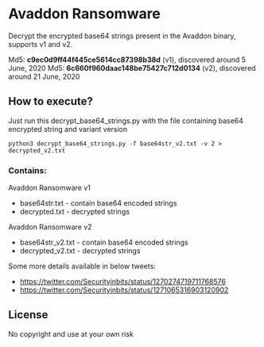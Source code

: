 # Avaddon Ransomware
Decrypt the encrypted base64 strings present in the Avaddon binary, supports v1 and v2. 

Md5: **c9ec0d9ff44f445ce5614cc87398b38d** (v1), discovered around 5 June, 2020
Md5: **6c660f960daac148be75427c712d0134** (v2), discovered around 21 June, 2020

## How to execute?
Just run this decrypt_base64_strings.py with the file containing base64 encrypted string and variant version 
```
python3 decrypt_base64_strings.py -f base64str_v2.txt -v 2 > decrypted_v2.txt
```
### Contains:
Avaddon Ransomware v1
- base64str.txt - contain base64 encoded strings
- decrypted.txt - decrypted strings 

Avaddon Ransomware v2
- base64str_v2.txt - contain base64 encoded strings
- decrypted_v2.txt - decrypted strings

Some more details available in below tweets:
- https://twitter.com/Securityinbits/status/1270274719711768576
- https://twitter.com/Securityinbits/status/1271065316903120902

License
----
No copyright and use at your own risk
